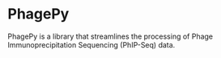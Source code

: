 # PhagePy

PhagePy is a library that streamlines the processing of Phage Immunoprecipitation Sequencing (PhIP-Seq) data.
